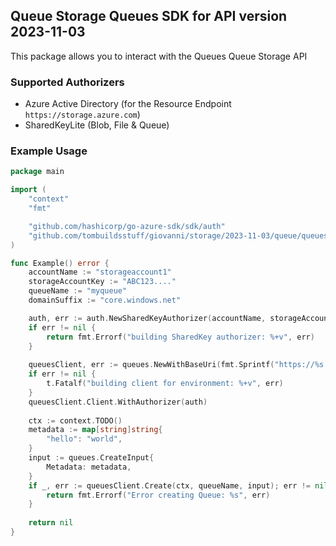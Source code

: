## Queue Storage Queues SDK for API version 2023-11-03

This package allows you to interact with the Queues Queue Storage API

### Supported Authorizers

* Azure Active Directory (for the Resource Endpoint `https://storage.azure.com`)
* SharedKeyLite (Blob, File & Queue)

### Example Usage

```go
package main

import (
	"context"
	"fmt"

	"github.com/hashicorp/go-azure-sdk/sdk/auth"
	"github.com/tombuildsstuff/giovanni/storage/2023-11-03/queue/queues"
)

func Example() error {
	accountName := "storageaccount1"
    storageAccountKey := "ABC123...."
    queueName := "myqueue"
	domainSuffix := "core.windows.net"

	auth, err := auth.NewSharedKeyAuthorizer(accountName, storageAccountKey, auth.SharedKey)
	if err != nil {
		return fmt.Errorf("building SharedKey authorizer: %+v", err)
	}
	
    queuesClient, err := queues.NewWithBaseUri(fmt.Sprintf("https://%s.queue.%s", accountName, domainSuffix))
	if err != nil {
		t.Fatalf("building client for environment: %+v", err)
	}
    queuesClient.Client.WithAuthorizer(auth)
    
    ctx := context.TODO()
    metadata := map[string]string{
    	"hello": "world",
    }
	input := queues.CreateInput{
		Metadata: metadata,
    }
    if _, err := queuesClient.Create(ctx, queueName, input); err != nil {
        return fmt.Errorf("Error creating Queue: %s", err)
    }
    
    return nil 
}
```